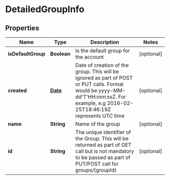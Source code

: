 
# DetailedGroupInfo

## Properties
Name | Type | Description | Notes
------------ | ------------- | ------------- | -------------
**isDefaultGroup** | **Boolean** | Is the default group for the account |  [optional]
**created** | [**Date**](Date.md) | Date of creation of the group. This will be ignored as part of POST or PUT calls. Format would be yyyy-MM-dd&#39;T&#39;HH:mm:ssZ. For example, e.g 2016-02-25T18:46:19Z represents UTC time |  [optional]
**name** | **String** | Name of the group |  [optional]
**id** | **String** | The unique identifier of the Group. This will be returned as part of GET call but is not mandatory to be passed as part of PUT/POST call for groups/{groupId} |  [optional]



